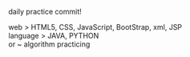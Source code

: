 daily practice commit!
<br>

web > HTML5, CSS, JavaScript, BootStrap, xml, JSP <br>
language > JAVA, PYTHON <br>
or ~ algorithm practicing 
